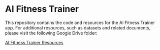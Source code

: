 # AI Fitness Trainer

This repository contains the code and resources for the AI Fitness Trainer app. For additional resources, such as datasets and related documents, please visit the following Google Drive folder:

[AI Fitness Trainer Resources](https://drive.google.com/drive/folders/18dLKIAnklNW7s5FPNrc1ICO1L6cxSnsU)
